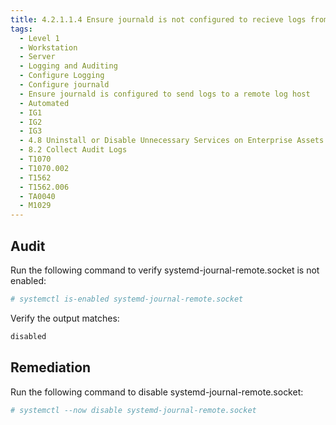 ```yaml
---
title: 4.2.1.1.4 Ensure journald is not configured to recieve logs from a remote client
tags:
  - Level 1
  - Workstation
  - Server
  - Logging and Auditing
  - Configure Logging
  - Configure journald
  - Ensure journald is configured to send logs to a remote log host
  - Automated
  - IG1
  - IG2
  - IG3
  - 4.8 Uninstall or Disable Unnecessary Services on Enterprise Assets and Software
  - 8.2 Collect Audit Logs
  - T1070
  - T1070.002
  - T1562
  - T1562.006
  - TA0040
  - M1029
---
```


## Audit
Run the following command to verify systemd-journal-remote.socket is not enabled:
```bash
# systemctl is-enabled systemd-journal-remote.socket
```

Verify the output matches:
```bash
disabled
```

## Remediation
Run the following command to disable systemd-journal-remote.socket:
```bash
# systemctl --now disable systemd-journal-remote.socket
```

